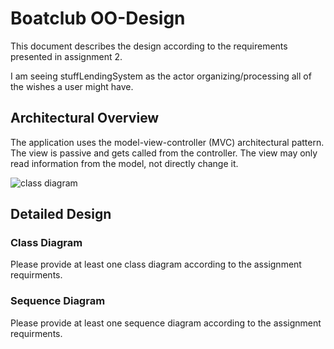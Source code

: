 # Boatclub OO-Design
This document describes the design according to the requirements presented in assignment 2.

I am seeing stuffLendingSystem as the actor organizing/processing all of the wishes a user might have.

## Architectural Overview
The application uses the model-view-controller (MVC) architectural pattern. The view is passive and gets called from the controller. The view may only read information from the model, not directly change it.

![class diagram](img/package_diagram.jpg)

## Detailed Design
### Class Diagram
Please provide at least one class diagram according to the assignment requirments.

### Sequence Diagram
Please provide at least one sequence diagram according to the assignment requirments.